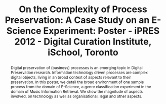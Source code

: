 ---
abstract: Digital preservation of (business) processes is an emerging topic in Digital
  Preservation research. Information technology driven processes are complex digital
  objects, living in an broad context of aspects relevant to their preservation. In
  this poster, we detail the broad environment of one sample process from the domain
  of E-Science, a genre classification experiment in the domain of Music Information
  Retrieval. We show the magnitude of aspects involved, on technology as well as organisational,
  legal and other aspects.
creators:
- Mayer, Rudolf
- Rauber, Andreas
- Strodl, Stephan
date: null
document_url: https://services.phaidra.univie.ac.at/api/object/o:293872/download
grand_parent: iPRES
institutions: []
keywords:
- ischool
- toronto
- canada
- process preservation
- case study
- e-science
- digital preservation
landing_page_url: https://phaidra.univie.ac.at/o:293872
language: eng
layout: publication
license: CC BY-NC-SA 3.0 AT
notes_url: null
parent: iPRES 2012
presentation_url: null
size: 781250
source_name: iPRES
title: 'On the Complexity of Process Preservation: A Case Study on an E-Science Experiment:
  Poster - iPRES 2012 - Digital Curation Institute, iSchool, Toronto'
type: poster
year: 2012
---